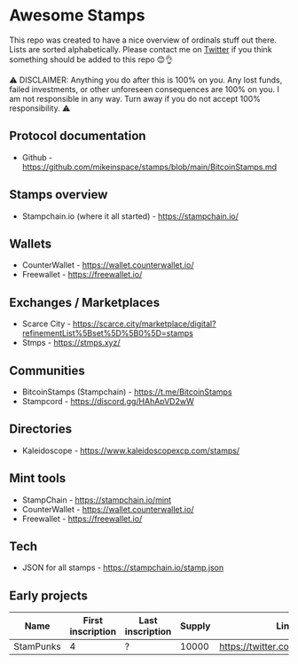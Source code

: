 # Awesome Stamps
This repo was created to have a nice overview of ordinals stuff out there. Lists are sorted alphabetically. Please contact me on [Twitter](https://twitter.com/crypt0biwan) if you think something should be added to this repo 😊👌

⚠️ DISCLAIMER: Anything you do after this is 100% on you. Any lost funds, failed investments, or other unforeseen consequences are 100% on you. I am not responsible in any way. Turn away if you do not accept 100% responsibility. ⚠️

## Protocol documentation
* Github - https://github.com/mikeinspace/stamps/blob/main/BitcoinStamps.md

## Stamps overview
* Stampchain.io (where it all started) - https://stampchain.io/

## Wallets

* CounterWallet - https://wallet.counterwallet.io/
* Freewallet - https://freewallet.io/

## Exchanges / Marketplaces

* Scarce City - https://scarce.city/marketplace/digital?refinementList%5Bset%5D%5B0%5D=stamps
* Stmps - https://stmps.xyz/

## Communities

* BitcoinStamps (Stampchain) -  https://t.me/BitcoinStamps
* Stampcord - https://discord.gg/HAhApVD2wW

## Directories

* Kaleidoscope - https://www.kaleidoscopexcp.com/stamps/

## Mint tools

* StampChain - https://stampchain.io/mint
* CounterWallet - https://wallet.counterwallet.io/
* Freewallet - https://freewallet.io/

## Tech

* JSON for all stamps - https://stampchain.io/stamp.json


## Early projects

| Name | First inscription | Last inscription | Supply | Link |
|---|---|---|---|---|
| StamPunks | 4 | ? | 10000 | https://twitter.com/Stam_Punks |
